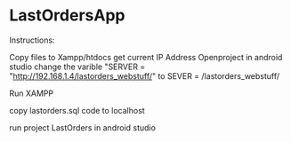 # LastOrdersApp
Instructions:

Copy files to Xampp/htdocs
get current IP Address
Openproject in android studio
change the varible "SERVER = "http://192.168.1.4/lastorders_webstuff/"
to
SEVER = <YOUR IP ADDRESS>/lastorders_webstuff/

Run XAMPP

copy lastorders.sql code to localhost

run project LastOrders in android studio

